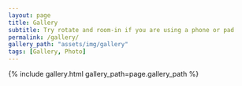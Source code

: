 ```yaml
---
layout: page
title: Gallery
subtitle: Try rotate and room-in if you are using a phone or pad
permalink: /gallery/
gallery_path: "assets/img/gallery"
tags: [Gallery, Photo]
---
```


{% include gallery.html gallery_path=page.gallery_path %}